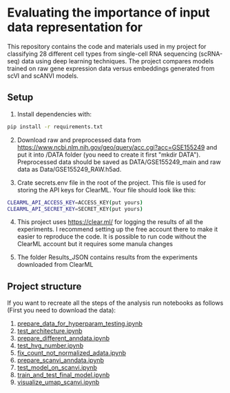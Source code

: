 # Evaluating the importance of input data representation for

This repository contains the code and materials used in my project for classifying 28 different cell types from single-cell RNA sequencing (scRNA-seq) data using deep learning techniques. The project compares models trained on raw gene expression data versus embeddings generated from scVI and scANVI models.

##  Setup
1. Install dependencies with:

```bash
pip install -r requirements.txt
```
2. Download raw and preprocessed data from https://www.ncbi.nlm.nih.gov/geo/query/acc.cgi?acc=GSE155249 and put it into /DATA folder (you need to create it first "mkdir DATA").  Preprocessed data should be saved as DATA/GSE155249_main and raw data as Data/GSE155249_RAW.h5ad.

3. Crate secrets.env file in the root of the project. This file is used for storing the API keys for ClearML. Your file should look like this:

```bash
CLEARML_API_ACCESS_KEY=ACCESS_KEY(put yours)
CLEARML_API_SECRET_KEY=SECRET_KEY(put yours)
```

4. This project uses https://clear.ml/ for logging the results of all the experiments. I recommend setting up the free account there to make it easier to reproduce the code. It is possible to run code without the ClearML account but it requires some manula changes

5. The folder Results_JSON contains results from the experiments downloaded from ClearML

## Project structure

If you want to recreate all the steps of the analysis run notebooks as follows (First you need to download the data):

1. [prepare_data_for_hyperparam_testing.ipynb](prepare_data_for_hyperparam_testing.ipynb)
2. [test_architecture.ipynb](test_architecture.ipynb)
3. [prepare_different_anndata.ipynb](prepare_different_anndata.ipynb)
4. [test_hvg_number.ipynb](test_hvg_number.ipynb)
5. [fix_count_not_normalized_adata.ipynb](fix_count_not_normalized_adata.ipynb)
6. [prepare_scanvi_anndata.ipynb](prepare_scanvi_anndata.ipynb)
7. [test_model_on_scanvi.ipynb](test_model_on_scanvi.ipynb)
8. [train_and_test_final_model.ipynb](train_and_test_final_model.ipynb)
9. [visualize_umap_scanvi.ipynb](visualize_umap_scanvi.ipynb)
